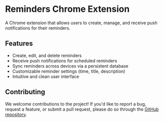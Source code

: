 # Reminders Chrome Extension

A Chrome extension that allows users to create, manage, and receive push notifications for their reminders.

## Features

- Create, edit, and delete reminders
- Receive push notifications for scheduled reminders
- Sync reminders across devices via a persistent database
- Customizable reminder settings (time, title, description)
- Intuitive and clean user interface

## Contributing

We welcome contributions to the project! If you'd like to report a bug, request a feature, or submit a pull request, please do so through the [GitHub repository](https://github.com/PoorvKumar/remind-me/issues).
